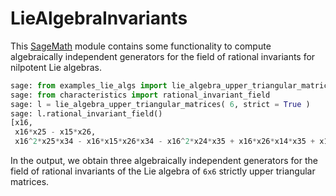 # LieAlgebraInvariants

This [SageMath](https://www.sagemath.org) module contains some functionality to compute algebraically independent generators for the field of rational invariants for nilpotent Lie algebras. 

```python
sage: from examples_lie_algs import lie_algebra_upper_triangular_matrices
sage: from characteristics import rational_invariant_field
sage: l = lie_algebra_upper_triangular_matrices( 6, strict = True )
sage: l.rational_invariant_field()
[x16,
 x16*x25 - x15*x26,
 x16^2*x25*x34 - x16*x15*x26*x34 - x16^2*x24*x35 + x16*x26*x14*x35 + x16*x15*x36*x24 - x16*x14*x25*x36]

```

In the output, we obtain three algebraically independent generators for the field of rational invariants of the Lie algebra of `6x6` strictly upper triangular matrices.